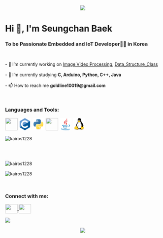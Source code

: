 
<br>
<div align="center">
    <img src="https://capsule-render.vercel.app/api?type=waving&color=BCCDC9&height=150&section=header&text=%20Seungchan's%20GitHub👩🏻‍💻💭&fontSize=40" />
</div>
<!-- 🎯 제목 섹션 -->
<h1 align="left">Hi 👋, I'm Seungchan Baek</h1>
<h3 align="left">To be Passionate Embedded and IoT Developer👨‍💻 in Korea</h3>
<br>
<!-- 🎯 자기소개 -->
<p>
- 🔭 I’m currently working on <a href="https://github.com/Pluswick/IVP"> Image Video Processing</a>, <a href="https://github.com/kairos1228/Data_Structure_Class"> Data_Structure_Class</a><br><br>
- 🌱 I’m currently studying <b>C, Arduino, Python, C++, Java</b><br><br>
- 📫 How to reach me <b>goldline10019@gmail.com</b>
</p>

<p>&nbsp;</p> <!-- 빈 문단 추가 -->
<!-- 🎯 사용 언어 및 도구 -->
<h3 align="left">Languages and Tools:</h3>
<p align="left">
    <a href="https://www.arduino.cc/" target="_blank"><img src="https://cdn.worldvectorlogo.com/logos/arduino-1.svg" width="40" height="40"/></a>
    <a href="https://www.cprogramming.com/" target="_blank"><img src="https://raw.githubusercontent.com/devicons/devicon/master/icons/c/c-original.svg" width="40" height="40"/></a>
    <a href="https://www.python.org" target="_blank"><img src="https://raw.githubusercontent.com/devicons/devicon/master/icons/python/python-original.svg" width="40" height="40"/></a>
    <a href="https://git-scm.com/" target="_blank"><img src="https://www.vectorlogo.zone/logos/git-scm/git-scm-icon.svg" width="40" height="40"/></a>
    <a href="https://www.java.com" target="_blank"><img src="https://raw.githubusercontent.com/devicons/devicon/master/icons/java/java-original.svg" width="40" height="40"/></a>
    <a href="https://www.linux.org/" target="_blank"><img src="https://raw.githubusercontent.com/devicons/devicon/master/icons/linux/linux-original.svg" width="40" height="40"/></a>
</p>

<!-- 🎯 GitHub 통계 -->
<p>
    <!-- 📊 Most Used Languages -->
    <img align="center" src="https://github-readme-stats.vercel.app/api/top-langs?username=kairos1228&show_icons=true&locale=en&layout=compact" alt="kairos1228" />
</p>
<br><br>
<p>
    <!-- 🔥 GitHub Stats -->
    <img align="center" src="https://github-readme-stats.vercel.app/api?username=kairos1228&show_icons=true&locale=en" alt="kairos1228" />
</p>

<p>
    <!-- 🚀 Current Streak -->
    <img align="center" src="https://github-readme-streak-stats.herokuapp.com/?user=kairos1228&" alt="kairos1228" />
</p>

<!-- 공백 추가하여 아래로 분리 -->
<br>

<!-- 🎯 SNS 및 연락처 -->
<h3 align="left">Connect with me:</h3>
<p align="left">
    <a href="https://www.linkedin.com/in/%EC%8A%B9%EC%B0%AC-%EB%B0%B1-a548a0355/" target="blank">
        <img align="center" src="https://raw.githubusercontent.com/rahuldkjain/github-profile-readme-generator/master/src/images/icons/Social/linked-in-alt.svg" height="30" width="40"/>
    </a>
    <a href="https://instagram.com/bsc_tmscks_o" target="blank">
        <img align="center" src="https://raw.githubusercontent.com/rahuldkjain/github-profile-readme-generator/master/src/images/icons/Social/instagram.svg" height="30" width="40"/>
    </a>
</p>
<img src="https://github.com/user-attachments/assets/b569633a-1565-46b6-b067-e62f04ee23a0"/>
</p>
<div align="center">
<img src="https://capsule-render.vercel.app/api?type=waving&color=BCCDC9&height=100&section=footer"/>
</div>
